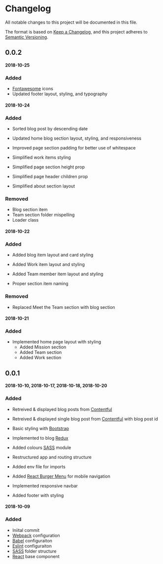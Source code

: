 # Changelog

All notable changes to this project will be documented in this file.

The format is based on [Keep a Changelog](https://keepachangelog.com/en/1.0.0/),
and this project adheres to [Semantic Versioning](https://semver.org/spec/v2.0.0.html).

## 0.0.2

#### 2018-10-25

### Added
- [Fontawesome](https://fontawesome.com/) icons
- Updated footer layout, styling, and typography

#### 2018-10-24

### Added

- Sorted blog post by descending date
- Updated home blog section layout, styling, and responsiveness
- Improved page section padding for better use of whitespace

- Simplified work items styling
- Simplified page section height prop
- Simplified page header children prop
- Simplified about section layout

### Removed

- Blog section item
- Team section folder mispelling
- Loader class

#### 2018-10-22

### Added

  - Added blog item layout and card styling
  - Added Work item layout and styling
  - Added Team member item layout and styling
  
  - Proper section item naming

### Removed

  - Replaced Meet the Team section with blog section

#### 2018-10-21

### Added

- Implemented home page layout with styling
  - Added Mission section
  - Added Team section
  - Added Work section

## 0.0.1

#### 2018-10-10, 2018-10-17, 2018-10-18, 2018-10-20

### Added

- Retreived & displayed blog posts from [Contentful](https://www.contentful.com/)
- Retreived & displayed single blog post from [Contentful](https://www.contentful.com/) with blog post id

- Basic styling with [Bootstrap](https://getbootstrap.com)
- Implemented to blog [Redux](https://redux.js.org)
- Added colours [SASS](https://sass-lang.com/) module

- Restructured app and routing structure
- Added env file for imports

- Added [React Burger Menu](http://negomi.github.io/react-burger-menu/) for mobile navigation
- Implemented responsive navbar

- Added footer with styling

#### 2018-10-09

### Added

- Iniital commit
- [Webpack](https://webpack.js.org/) configuration
- [Babel](https://babeljs.io/) configuraiton
- [Eslint](https://eslint.org/) configuraiton
- [SASS](https://sass-lang.com/) folder structure
- [React](https://reactjs.org/) base component
